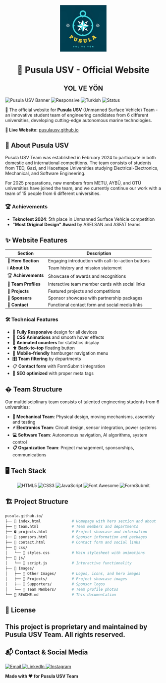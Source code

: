 <div align="center">
  <img src="Images/Other Images/logo.png" alt="Pusula USV Logo" width="150"/>
</div>

<div align="center">

# 🚢 Pusula USV - Official Website

<h2>YOL VE YÖN</h2>
</div>

![Pusula USV Banner](https://img.shields.io/badge/Pusula-USV-blue)
![Responsive](https://img.shields.io/badge/Responsive-Yes-green)
![Turkish](https://img.shields.io/badge/Language-Turkish-red)
![Status](https://img.shields.io/badge/Status-Active-brightgreen)

🌊 The official website for **Pusula USV** (Unmanned Surface Vehicle) Team - an innovative student team of engineering candidates from 6 different universities, developing cutting-edge autonomous marine technologies.

**🔗 Live Website:** [pusulausv.github.io](https://alihaydarsucu.github.io/pusula.github.io/)

## 🎯 About Pusula USV

Pusula USV Team was established in February 2024 to participate in both domestic and international competitions. The team consists of students from TED, Gazi, and Hacettepe Universities studying Electrical-Electronics, Mechanical, and Software Engineering.

For 2025 preparations, new members from METU, AYBÜ, and OTÜ universities have joined the team, and we currently continue our work with a team of 15 people from 6 different universities.

### 🏆 Achievements

- **Teknofest 2024**: 5th place in Unmanned Surface Vehicle competition
- **"Most Original Design" Award** by ASELSAN and ASFAT teams

## ✨ Website Features

| Section              | Description                                       |
| -------------------- | ------------------------------------------------- |
| 🎯 **Hero Section**  | Engaging introduction with call-to-action buttons |
| ℹ️ **About Us**      | Team history and mission statement                |
| 🏆 **Achievements**  | Showcase of awards and recognitions               |
| 👥 **Team Profiles** | Interactive team member cards with social links   |
| 🚤 **Projects**      | Featured projects and competitions                |
| 🤝 **Sponsors**      | Sponsor showcase with partnership packages        |
| 📧 **Contact**       | Functional contact form and social media links    |

### 🛠️ Technical Features

- 📱 **Fully Responsive** design for all devices
- 🎨 **CSS Animations** and smooth hover effects
- 🔢 **Animated counters** for statistics display
- ⬆️ **Back-to-top** floating button
- 🍔 **Mobile-friendly** hamburger navigation menu
- 🎛️ **Team filtering** by departments
- 📋 **Contact form** with FormSubmit integration
- 🎯 **SEO optimized** with proper meta tags

## � Team Structure

Our multidisciplinary team consists of talented engineering students from 6 universities:

- **🔧 Mechanical Team**: Physical design, moving mechanisms, assembly and testing
- **⚡ Electronics Team**: Circuit design, sensor integration, power systems
- **💻 Software Team**: Autonomous navigation, AI algorithms, system control
- **📋 Organization Team**: Project management, sponsorships, communications

## 🖥️ Tech Stack

<div align="center">
  <img src="https://img.shields.io/badge/HTML5-E34F26?style=for-the-badge&logo=html5&logoColor=white" alt="HTML5">
  <img src="https://img.shields.io/badge/CSS3-1572B6?style=for-the-badge&logo=css3&logoColor=white" alt="CSS3">
  <img src="https://img.shields.io/badge/JavaScript-F7DF1E?style=for-the-badge&logo=javascript&logoColor=black" alt="JavaScript">
  <img src="https://img.shields.io/badge/Font_Awesome-339AF0?style=for-the-badge&logo=fontawesome&logoColor=white" alt="Font Awesome">
  <img src="https://img.shields.io/badge/FormSubmit-25D366?style=for-the-badge&logo=gmail&logoColor=white" alt="FormSubmit">
</div>

## 🏗️ Project Structure

```bash
pusula.github.io/
├── 📄 index.html              # Homepage with hero section and about
├── 👥 team.html               # Team members and departments
├── � projects.html           # Project showcase and information
├── 🤝 sponsors.html           # Sponsor information and packages
├── 📧 contact.html            # Contact form and social links
├── 📂 css/
│   └── 🎨 styles.css          # Main stylesheet with animations
├── 📂 js/
│   └── 📜 script.js           # Interactive functionality
├── 📂 Images/
│   ├── 📂 Other Images/       # Logos, icons, and hero images
│   ├── 📂 Projects/           # Project showcase images
│   ├── 📂 Supporters/         # Sponsor logos
│   └── 📂 Team Members/       # Team profile photos
└── 📝 README.md               # This documentation
```

## 📜 License

## This project is proprietary and maintained by Pusula USV Team. All rights reserved.

## 📬 Contact & Social Media

<div>
  <a href="mailto:pusulausv@gmail.com">
    <img src="https://img.shields.io/badge/Email-D14836?style=for-the-badge&logo=gmail&logoColor=white" alt="Email">
  </a>
  <a href="https://linkedin.com/company/pusulausv/">
    <img src="https://img.shields.io/badge/LinkedIn-0077B5?style=for-the-badge&logo=linkedin&logoColor=white" alt="LinkedIn">
  </a>
  <a href="https://instagram.com/pusulausv">
    <img src="https://img.shields.io/badge/Instagram-E4405F?style=for-the-badge&logo=instagram&logoColor=white" alt="Instagram">
  </a>
</div>

  <p><strong>Made with ❤️ for Pusula USV Team</strong></p>
